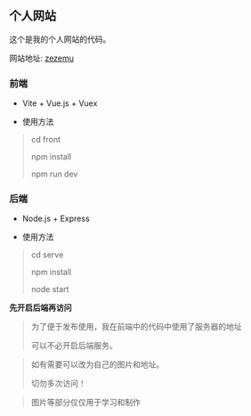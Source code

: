##  个人网站

这个是我的个人网站的代码。

网站地址: [zezemu](http:www.zezemu.top)



###  前端

* Vite + Vue.js + Vuex



* 使用方法

> cd front
>
> npm install 
>
> npm run dev



###  后端

* Node.js + Express



* 使用方法

> cd serve
>
> npm install
>
> node start



**先开启后端再访问**

> 为了便于发布使用，我在前端中的代码中使用了服务器的地址
>
> 可以不必开启后端服务。



> 如有需要可以改为自己的图片和地址。
>
> 切勿多次访问！



> 图片等部分仅仅用于学习和制作